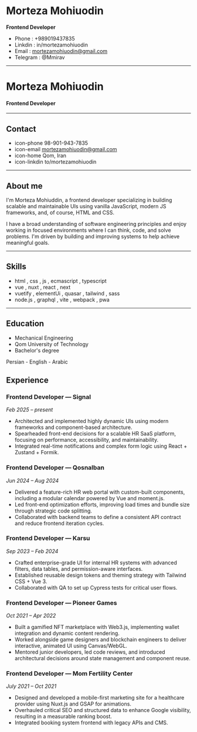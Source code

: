 <!-- heading -->

# Morteza Mohiuodin
**Frontend Developer**  
- Phone : +989019437835 
- Linkdin : in/mortezamohiuodin 
- Email : mortezamohiuodin@gmail.com 
- Telegram : @Mmirav 


---

<!-- left -->
# Morteza Mohiuodin
#### Frontend Developer 

---

## Contact
- icon-phone  98-901-943-7835 
- icon-email  mortezamohiuodin@gmail.com 
- icon-home Qom, Iran 
- icon-linkdin to/mortezamohiuodin 

---

## About me
I'm Morteza Mohiuddin, a frontend developer specializing in building scalable and maintainable UIs using vanilla JavaScript, modern JS frameworks, and, of course, HTML and CSS.

I have a broad understanding of software engineering principles and enjoy working in focused environments where I can think, code, and solve problems. I'm driven by building and improving systems to help achieve meaningful goals.

---
## Skills

- html , css , js , ecmascript , typescript
- vue , nuxt , react , next
- vuetify , elementUi , quasar , tailwind , sass 
- node.js , graphql , vite , webpack , pwa

---

## Education
- Mechanical Engineering 
- Qom University of Technology
- Bachelor's degree

Persian - English - Arabic


<!-- right -->

## Experience

### Frontend Developer — **Signal**  
_Feb 2025 – present_

- Architected and implemented highly dynamic UIs using modern frameworks and component-based architecture.  
- Spearheaded front-end decisions for a scalable HR SaaS platform, focusing on performance, accessibility, and maintainability.  
- Integrated real-time notifications and complex form logic using React + Zustand + Formik.  


### Frontend Developer — **Qosnalban**  
_Jun 2024 – Aug 2024_

- Delivered a feature-rich HR web portal with custom-built components, including a modular calendar powered by Vue and moment.js.  
- Led front-end optimization efforts, improving load times and bundle size through strategic code splitting.  
- Collaborated with backend teams to define a consistent API contract and reduce frontend iteration cycles.  



### Frontend Developer — **Karsu**  
_Sep 2023 – Feb 2024_

- Crafted enterprise-grade UI for internal HR systems with advanced filters, data tables, and permission-aware interfaces.  
- Established reusable design tokens and theming strategy with Tailwind CSS + Vue 3.  
- Collaborated with QA to set up Cypress tests for critical user flows.  

<!--pagebreak-->
### Frontend Developer — **Pioneer Games**  
_Oct 2021 – Apr 2022_

- Built a gamified NFT marketplace with Web3.js, implementing wallet integration and dynamic content rendering.  
- Worked alongside game designers and blockchain engineers to deliver interactive, animated UI using Canvas/WebGL.  
- Mentored junior developers, led code reviews, and introduced architectural decisions around state management and component reuse.  


### Frontend Developer — **Mom Fertility Center**  
_July 2021 – Oct 2021_

- Designed and developed a mobile-first marketing site for a healthcare provider using Nuxt.js and GSAP for animations.  
- Overhauled critical SEO and structured data to enhance Google visibility, resulting in a measurable ranking boost.  
- Integrated booking system frontend with legacy APIs and CMS.  


